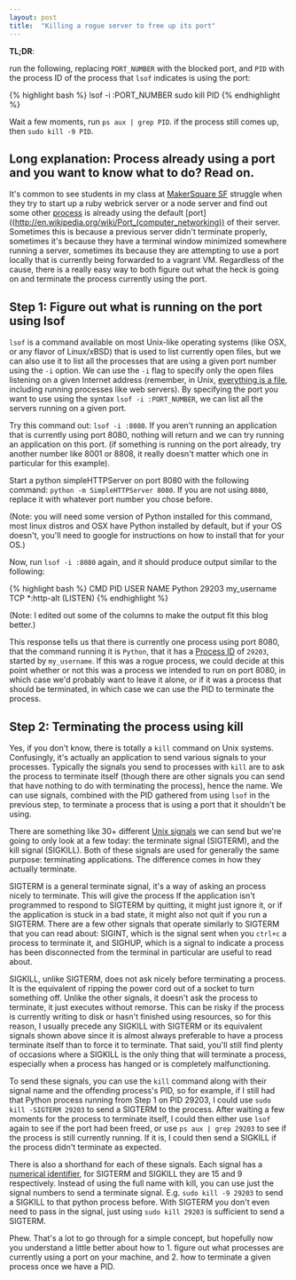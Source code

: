 ```yaml
---
layout: post
title:  "Killing a rogue server to free up its port"
---
```

**TL;DR**:

run the following, replacing `PORT_NUMBER` with the blocked port, and `PID` with the process ID of the process that `lsof` indicates is using the port:

{% highlight bash %}
lsof -i :PORT_NUMBER
sudo kill PID
{% endhighlight %}

Wait a few moments, run `ps aux | grep PID`. if the process still comes up, then `sudo kill -9 PID`.

## Long explanation: Process already using a port and you want to know what to do? Read on.
It's common to see students in my class at [MakerSquare SF](http://www.makersquare.com) struggle when they try to start up a ruby webrick server or a node server and find out some other [process](http://en.wikipedia.org/wiki/Process_(computing)) is already using the default [port]((http://en.wikipedia.org/wiki/Port_(computer_networking)) of their server.  Sometimes this is because a previous server didn't terminate properly, sometimes it's because they have a terminal window minimized somewhere running a server, sometimes its because they are attempting to use a port locally that is currently being forwarded to a vagrant VM. Regardless of the cause, there is a really easy way to both figure out what the heck is going on and terminate the process currently using the port.

## Step 1: Figure out what is running on the port using lsof
`lsof` is a command available on most Unix-like operating systems (like OSX, or any flavor of Linux/xBSD) that is used to list currently open files, but we can also use it to list all the processes that are using a given port number using the `-i` option. We can use the `-i` flag to specify only the open files listening on a given Internet address (remember, in Unix, [everything is a file](http://en.wikipedia.org/wiki/Everything_is_a_file), including running processes like web servers). By specifying the port you want to use using the syntax `lsof -i :PORT_NUMBER`, we can list all the servers running on a given port.

Try this command out: `lsof -i :8080`. If you aren't running an application that is currently using port 8080, nothing will return and we can try running an application on this port. (if something is running on the port already, try another number like 8001 or 8808, it really doesn't matter which one in particular for this example).

Start a python simpleHTTPServer on port 8080 with the following command: `python -m SimpleHTTPServer 8080`. If you are not using `8080`, replace it with whatever port number you chose before.

(Note: you will need some version of Python installed for this command, most linux distros and OSX have Python installed by default, but if your OS doesn't, you'll need to google for instructions on how to install that for your OS.)

Now, run `lsof -i :8080` again, and it should produce output similar to the following:

{% highlight bash %}
CMD     PID   USER         NAME
Python  29203 my_username  TCP *:http-alt (LISTEN)
{% endhighlight %}

(Note: I edited out some of the columns to make the output fit this blog better.)

This response tells us that there is currently one process using port 8080, that the command running it is `Python`, that it has a [Process ID](http://en.wikipedia.org/wiki/Process_identifier) of `29203`, started by `my_username`. If this was a rogue process, we could decide at this point whether or not this was a process we intended to run on port 8080, in which case we'd probably want to leave it alone, or if it was a process that should be terminated, in which case we can use the PID to terminate the process.

## Step 2: Terminating the process using kill
Yes, if you don't know, there is totally a `kill` command on Unix systems. Confusingly, it's actually an application to send various signals to your processes. Typically the signals you send to processes with `kill` are to ask the process to terminate itself (though there are other signals you can send that have nothing to do with terminating the process), hence the name. We can use signals, combined with the PID gathered from using `lsof` in the previous step, to terminate a process that is using a port that it shouldn't be using.

There are something like 30+ different [Unix signals](http://en.wikipedia.org/wiki/Unix_signal) we can send but we're going to only look at a few today: the terminate signal (SIGTERM), and the kill signal (SIGKILL). Both of these signals are used for generally the same purpose: terminating applications. The difference comes in how they actually terminate.

SIGTERM is a general terminate signal, it's a way of asking an process nicely to terminate. This will give the process  If the application isn't programmed to respond to SIGTERM by quitting, it might just ignore it, or if the application is stuck in a bad state, it might also not quit if you run a SIGTERM. There are a few other signals that operate similarly to SIGTERM that you can read about: SIGINT, which is the signal sent when you `ctrl+c` a process to terminate it, and SIGHUP, which is a signal to indicate a process has been disconnected from the terminal in particular are useful to read about.

SIGKILL, unlike SIGTERM, does not ask nicely before terminating a process. It is the equivalent of ripping the power cord out of a socket to turn something off. Unlike the other signals, it doesn't ask the process to terminate, it just executes without remorse. This can be risky if the process is currently writing to disk or hasn't finished using resources, so for this reason, I usually precede any SIGKILL with SIGTERM or its equivalent signals shown above since it is almost always preferable to have a process terminate itself than to force it to terminate. That said, you'll still find plenty of occasions where a SIGKILL is the only thing that will terminate a process, especially when a process has hanged or is completely malfunctioning.

To send these signals, you can use the `kill` command along with their signal name and the offending process's PID, so for example, if I still had that Python process running from Step 1 on PID 29203, I could use `sudo kill -SIGTERM 29203` to send a SIGTERM to the process. After waiting a few moments for the process to terminate itself, I could then either use `lsof` again to see if the port had been freed, or use `ps aux | grep 29203` to see if the process is still currently running. If it is, I could then send a SIGKILL if the process didn't terminate as expected.

There is also a shorthand for each of these signals. Each signal has a [numerical identifier](http://people.cs.pitt.edu/~alanjawi/cs449/code/shell/UnixSignals.htm), for SIGTERM and SIGKILL they are 15 and 9 respectively. Instead of using the full name with kill, you can use just the signal numbers to send a terminate signal. E.g. `sudo kill -9 29203` to send a SIGKILL to that python process before. With SIGTERM you don't even need to pass in the signal, just using `sudo kill 29203` is sufficient to send a SIGTERM.

Phew. That's a lot to go through for a simple concept, but hopefully now you understand a little better about how to 1. figure out what processes are currently using a port on your machine, and 2. how to terminate a given process once we have a PID.
